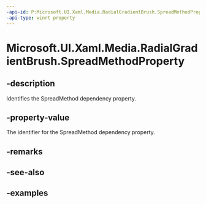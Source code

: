```yaml
---
-api-id: P:Microsoft.UI.Xaml.Media.RadialGradientBrush.SpreadMethodProperty
-api-type: winrt property
---
```


# Microsoft.UI.Xaml.Media.RadialGradientBrush.SpreadMethodProperty

<!--
public static Windows.UI.Xaml.DependencyProperty SpreadMethodProperty { get; }
-->


## -description
Identifies the SpreadMethod dependency property.

## -property-value
The identifier for the SpreadMethod dependency property.

## -remarks

## -see-also

## -examples


